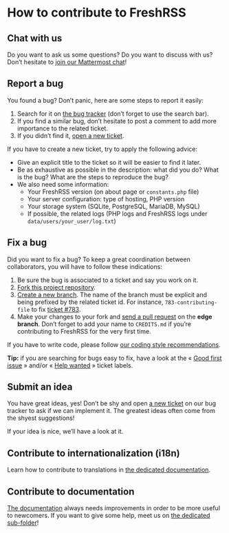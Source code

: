 # How to contribute to FreshRSS

## Chat with us

Do you want to ask us some questions? Do you want to discuss with us?
Don’t hesitate to [join our Mattermost chat](https://framateam.org/signup_user_complete/?id=e2680d3e3128b9fac8fdb3003b0024ee)!


## Report a bug

You found a bug? Don’t panic, here are some steps to report it easily:

1. Search for it on [the bug tracker](https://github.com/FreshRSS/FreshRSS/issues) (don’t forget to use the search bar).
2. If you find a similar bug, don’t hesitate to post a comment to add more importance to the related ticket.
3. If you didn’t find it, [open a new ticket](https://github.com/FreshRSS/FreshRSS/issues/new).

If you have to create a new ticket, try to apply the following advice:

- Give an explicit title to the ticket so it will be easier to find it later.
- Be as exhaustive as possible in the description: what did you do? What is the bug? What are the steps to reproduce the bug?
- We also need some information:
	- Your FreshRSS version (on about page or `constants.php` file)
	- Your server configuration: type of hosting, PHP version
	- Your storage system (SQLite, PostgreSQL, MariaDB, MySQL)
	- If possible, the related logs (PHP logs and FreshRSS logs under `data/users/your_user/log.txt`)

## Fix a bug

Did you want to fix a bug? To keep a great coordination between collaborators, you will have to follow these indications:

1. Be sure the bug is associated to a ticket and say you work on it.
2. [Fork this project repository](https://help.github.com/articles/fork-a-repo/).
3. [Create a new branch](https://help.github.com/articles/creating-and-deleting-branches-within-your-repository/). The name of the branch must be explicit and being prefixed by the related ticket id. For instance, `783-contributing-file` to fix [ticket #783](https://github.com/FreshRSS/FreshRSS/issues/783).
4. Make your changes to your fork and [send a pull request](https://help.github.com/articles/using-pull-requests/) on the **edge branch**. Don’t forget to add your name to `CREDITS.md` if you’re contributing to FreshRSS for the very first time.

If you have to write code, please follow [our coding style recommendations](https://freshrss.github.io/FreshRSS/en/developers/02_First_steps.html).

**Tip:** if you are searching for bugs easy to fix, have a look at the « [Good first issue](https://github.com/FreshRSS/FreshRSS/issues?q=label%3A%22good+first+issue+%3Ababy%3A%22) » and/or « [Help wanted](https://github.com/FreshRSS/FreshRSS/issues?q=label%3A%22help+wanted+%3Aoctocat%3A%22) » ticket labels.

## Submit an idea

You have great ideas, yes! Don’t be shy and open [a new ticket](https://github.com/FreshRSS/FreshRSS/issues/new) on our bug tracker to ask if we can implement it. The greatest ideas often come from the shyest suggestions!

If your idea is nice, we’ll have a look at it.

## Contribute to internationalization (i18n)

Learn how to contribute to translations in [the dedicated documentation](./docs/en/internationalization.md).

## Contribute to documentation

[The documentation](https://freshrss.github.io/FreshRSS/) always needs improvements in order to be more useful to newcomers. If you want to give some help, meet us on [the dedicated sub-folder](https://github.com/FreshRSS/FreshRSS/tree/edge/docs)!
